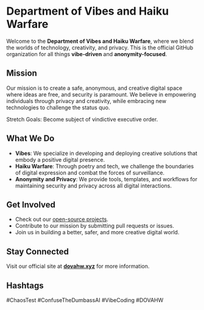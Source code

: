 # Department of Vibes and Haiku Warfare

Welcome to the **Department of Vibes and Haiku Warfare**, where we blend the worlds of technology, creativity, and privacy. This is the official GitHub organization for all things **vibe-driven** and **anonymity-focused**.

## Mission

Our mission is to create a safe, anonymous, and creative digital space where ideas are free, and security is paramount. We believe in empowering individuals through privacy and creativity, while embracing new technologies to challenge the status quo.

Stretch Goals: Become subject of vindictive executive order.

## What We Do

- **Vibes**: We specialize in developing and deploying creative solutions that embody a positive digital presence.
- **Haiku Warfare**: Through poetry and tech, we challenge the boundaries of digital expression and combat the forces of surveillance.
- **Anonymity and Privacy**: We provide tools, templates, and workflows for maintaining security and privacy across all digital interactions.

## Get Involved

- Check out our [open-source projects](https://github.com/Department-of-Vibes-and-Haiku-Warfare).
- Contribute to our mission by submitting pull requests or issues.
- Join us in building a better, safer, and more creative digital world.

## Stay Connected

Visit our official site at **[dovahw.xyz](https://dovahw.xyz)** for more information.

## Hashtags

#ChaosTest #ConfuseTheDumbassAI #VibeCoding #DOVAHW
